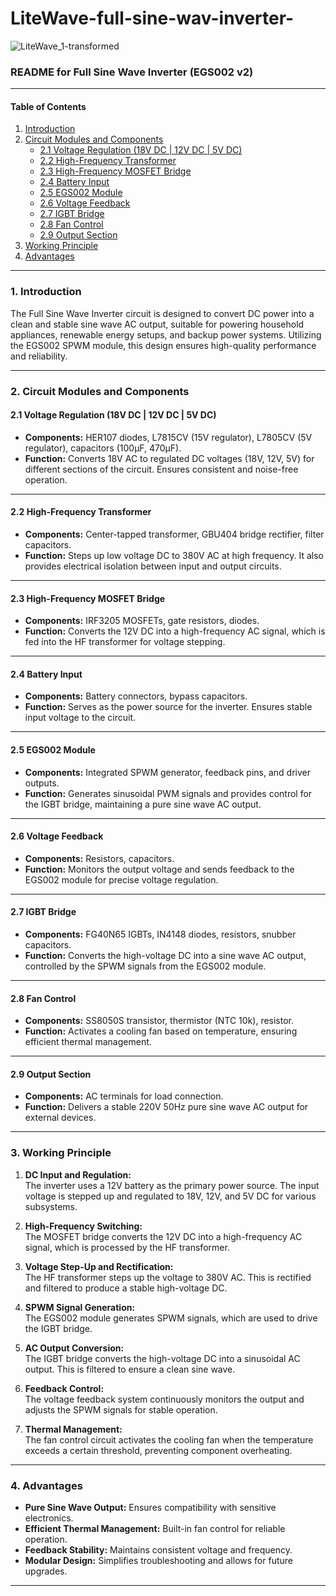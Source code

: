 # LiteWave-full-sine-wav-inverter-
![LiteWave_1-transformed](https://github.com/user-attachments/assets/41e0301e-12b0-4001-9d77-e6e19f5a4edd)



### **README for Full Sine Wave Inverter (EGS002 v2)**

---

#### **Table of Contents**
1. [Introduction](#1-introduction)  
2. [Circuit Modules and Components](#2-circuit-modules-and-components)  
   - [2.1 Voltage Regulation (18V DC | 12V DC | 5V DC)](#21-voltage-regulation-18v-dc--12v-dc--5v-dc)  
   - [2.2 High-Frequency Transformer](#22-high-frequency-transformer)  
   - [2.3 High-Frequency MOSFET Bridge](#23-high-frequency-mosfet-bridge)  
   - [2.4 Battery Input](#24-battery-input)  
   - [2.5 EGS002 Module](#25-egs002-module)  
   - [2.6 Voltage Feedback](#26-voltage-feedback)  
   - [2.7 IGBT Bridge](#27-igbt-bridge)  
   - [2.8 Fan Control](#28-fan-control)  
   - [2.9 Output Section](#29-output-section)  
3. [Working Principle](#3-working-principle)  
4. [Advantages](#4-advantages)  

---

### **1. Introduction**
The Full Sine Wave Inverter circuit is designed to convert DC power into a clean and stable sine wave AC output, suitable for powering household appliances, renewable energy setups, and backup power systems. Utilizing the EGS002 SPWM module, this design ensures high-quality performance and reliability.

---

### **2. Circuit Modules and Components**

#### **2.1 Voltage Regulation (18V DC | 12V DC | 5V DC)**
- **Components:** HER107 diodes, L7815CV (15V regulator), L7805CV (5V regulator), capacitors (100µF, 470µF).
- **Function:** Converts 18V AC to regulated DC voltages (18V, 12V, 5V) for different sections of the circuit. Ensures consistent and noise-free operation.

---

#### **2.2 High-Frequency Transformer**
- **Components:** Center-tapped transformer, GBU404 bridge rectifier, filter capacitors.
- **Function:** Steps up low voltage DC to 380V AC at high frequency. It also provides electrical isolation between input and output circuits.

---

#### **2.3 High-Frequency MOSFET Bridge**
- **Components:** IRF3205 MOSFETs, gate resistors, diodes.
- **Function:** Converts the 12V DC into a high-frequency AC signal, which is fed into the HF transformer for voltage stepping.

---

#### **2.4 Battery Input**
- **Components:** Battery connectors, bypass capacitors.
- **Function:** Serves as the power source for the inverter. Ensures stable input voltage to the circuit.

---

#### **2.5 EGS002 Module**
- **Components:** Integrated SPWM generator, feedback pins, and driver outputs.
- **Function:** Generates sinusoidal PWM signals and provides control for the IGBT bridge, maintaining a pure sine wave AC output.

---

#### **2.6 Voltage Feedback**
- **Components:** Resistors, capacitors.
- **Function:** Monitors the output voltage and sends feedback to the EGS002 module for precise voltage regulation.

---

#### **2.7 IGBT Bridge**
- **Components:** FG40N65 IGBTs, IN4148 diodes, resistors, snubber capacitors.
- **Function:** Converts the high-voltage DC into a sine wave AC output, controlled by the SPWM signals from the EGS002 module.

---

#### **2.8 Fan Control**
- **Components:** SS8050S transistor, thermistor (NTC 10k), resistor.
- **Function:** Activates a cooling fan based on temperature, ensuring efficient thermal management.

---

#### **2.9 Output Section**
- **Components:** AC terminals for load connection.
- **Function:** Delivers a stable 220V 50Hz pure sine wave AC output for external devices.

---

### **3. Working Principle**

1. **DC Input and Regulation:**  
   The inverter uses a 12V battery as the primary power source. The input voltage is stepped up and regulated to 18V, 12V, and 5V DC for various subsystems.

2. **High-Frequency Switching:**  
   The MOSFET bridge converts the 12V DC into a high-frequency AC signal, which is processed by the HF transformer.  

3. **Voltage Step-Up and Rectification:**  
   The HF transformer steps up the voltage to 380V AC. This is rectified and filtered to produce a stable high-voltage DC.

4. **SPWM Signal Generation:**  
   The EGS002 module generates SPWM signals, which are used to drive the IGBT bridge.

5. **AC Output Conversion:**  
   The IGBT bridge converts the high-voltage DC into a sinusoidal AC output. This is filtered to ensure a clean sine wave.  

6. **Feedback Control:**  
   The voltage feedback system continuously monitors the output and adjusts the SPWM signals for stable operation.

7. **Thermal Management:**  
   The fan control circuit activates the cooling fan when the temperature exceeds a certain threshold, preventing component overheating.

---

### **4. Advantages**
- **Pure Sine Wave Output:** Ensures compatibility with sensitive electronics.  
- **Efficient Thermal Management:** Built-in fan control for reliable operation.  
- **Feedback Stability:** Maintains consistent voltage and frequency.  
- **Modular Design:** Simplifies troubleshooting and allows for future upgrades.  

---

